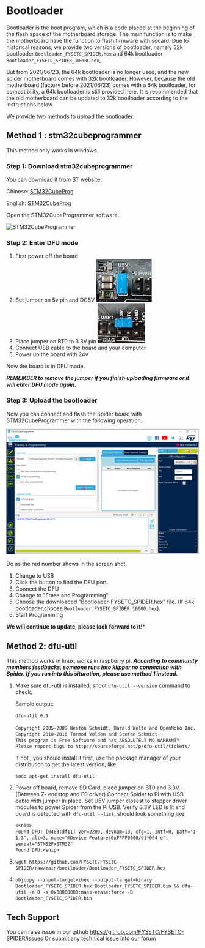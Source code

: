 # Bootloader

Bootloader is the boot program, which is a code placed at the beginning of the flash space of the motherboard storage. The main function is to make the motherboard have the function to flash firmware with sdcard. Due to historical reasons, we provide two versions of bootloader, namely 32k bootloader `Bootloader_FYSETC_SPIDER.hex` and 64k bootloader `Bootloader_FYSETC_SPIDER_10000.hex`,

But from 2021/06/23, the 64k bootloader is no longer used, and the new spider motherboard comes with 32k bootloader. However, because the old motherboard (factory before 2021/06/23) comes with a 64k bootloader, for compatibility, a 64k bootloader is still provided here. It is recommended that the old motherboard can be updated to 32k bootloader according to the instructions below.

We provide two methods to upload the bootloader.

## Method 1 : stm32cubeprogrammer

This method only works in windows.

### Step 1: Download stm32cubeprogrammer

You can download it from ST website.

Chinese: [STM32CubeProg](https://www.st.com/zh/development-tools/stm32cubeprog.html)

English: [STM32CubeProg](https://www.st.com/en/development-tools/stm32cubeprog.html)

Open the STM32CubeProgrammer software.

![STM32CubeProgrammer](images/STM32CubeProgrammer.png)

### Step 2: Enter DFU mode

1. First power off the board
2. Set jumper on 5v pin and DC5V ![](../images/5vJumper.png)
3. Place jumper on BT0 to 3.3V pin ![](../images/boot.png)
4. Connect USB cable to the board and your computer 
5. Power up the board with 24v 

Now the board is in DFU mode. 

***REMEMBER to remove the jumper if you finish uploading firmware or it will enter DFU mode again.***

### Step 3: Upload the bootloader

Now you can connect and flash the Spider board with STM32CubeProgrammer with the following operation.

![Steps](images/Steps.png)

Do as the red number shows in the screen shot.

1. Change to USB
2. Click the button to find the DFU port.
3. Connect the DFU 
4. Change to "Erase and Programming"
5. Choose the downloaded "Bootloader-FYSETC_SPIDER.hex" file. (If 64k bootloader,choose `Bootloader_FYSETC_SPIDER_10000.hex`). 
6. Start Programming

**We will continue to update, please look forward to it!***

## Method 2: dfu-util

This method works in linux, works in raspberry pi. ***According to community members feedbacks, someone runs into klipper no connection with Spider. If you run into this situration, please use method 1 instead.***

1. Make sure dfu-util is installed, shoot `dfu-util --version` command to check.
   
   Sample output:
   
   ```
   dfu-util 0.9
   
   Copyright 2005-2009 Weston Schmidt, Harald Welte and OpenMoko Inc.
   Copyright 2010-2016 Tormod Volden and Stefan Schmidt
   This program is Free Software and has ABSOLUTELY NO WARRANTY
   Please report bugs to http://sourceforge.net/p/dfu-util/tickets/
   ```
   
   If not , you should install it first, use the package manager of your distribution to get the latest version, like
   
   ```
   sudo apt-get install dfu-util
   ```

2. Power off board, remove SD Card, place jumper on BT0 and 3.3V. (Between Z- endstop and E0 driver) Connect Spider to Pi with USB cable with jumper in place. Set U5V jumper closest to stepper driver modules to power Spider from the Pi USB. Verify 3.3V LED is lit and board is detected with `dfu-util --list`, should look something like
   
   ```
   <snip>
   Found DFU: [0483:df11] ver=2200, devnum=13, cfg=1, intf=0, path="1-1.3", alt=3, name="@Device Feature/0xFFFF0000/01*004 e", serial="STM32FxSTM32"
   Found DFU:<snip>
   ```

3. ```
   wget https://github.com/FYSETC/FYSETC-SPIDER/raw/main/bootloader/Bootloader_FYSETC_SPIDER.hex
   ```

4. ```
   objcopy --input-target=ihex --output-target=binary Bootloader_FYSETC_SPIDER.hex Bootloader_FYSETC_SPIDER.bin && dfu-util -a 0 -s 0x08000000:mass-erase:force -D Bootloader_FYSETC_SPIDER.bin
   ```

## Tech Support

You can raise issue in our github https://github.com/FYSETC/FYSETC-SPIDER/issues
Or submit any technical issue into our [forum](http://forum.fysetc.com/) 